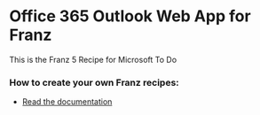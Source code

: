 # Office 365 Outlook Web App for Franz
This is the Franz 5 Recipe for Microsoft To Do

### How to create your own Franz recipes:
* [Read the documentation](https://github.com/meetfranz/plugins)
